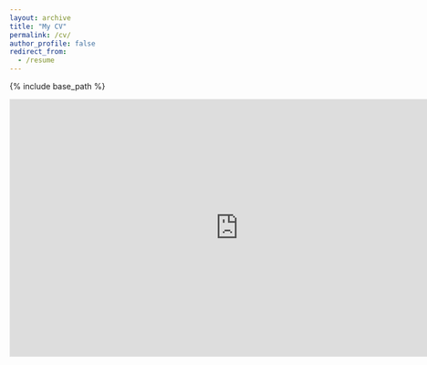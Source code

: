```yaml
---
layout: archive
title: "My CV"
permalink: /cv/
author_profile: false
redirect_from:
  - /resume
---
```


{% include base_path %}

<iframe style="border: 1px solid rgba(0, 0, 0, 0.1);" width="800" height="450" src="https://embed.figma.com/proto/CIb7MVYO253E1esRtVFoOy/My-CV?content-scaling=fixed&kind=proto&node-id=9-2&page-id=0%3A1&scaling=min-zoom&starting-point-node-id=9%3A2&embed-host=share" allowfullscreen></iframe>
